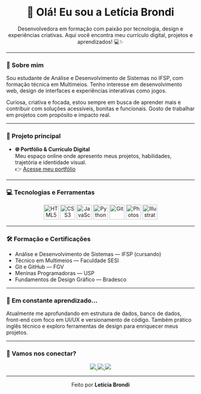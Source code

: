 <h1 align="center">👋 Olá! Eu sou a Letícia Brondi</h1>

<p align="center">Desenvolvedora em formação com paixão por tecnologia, design e experiências criativas. Aqui você encontra meu currículo digital, projetos e aprendizados! 💻✨</p>

---

### 🧭 Sobre mim

Sou estudante de Análise e Desenvolvimento de Sistemas no IFSP, com formação técnica em Multimeios. Tenho interesse em desenvolvimento web, design de interfaces e experiências interativas como jogos.

Curiosa, criativa e focada, estou sempre em busca de aprender mais e contribuir com soluções acessíveis, bonitas e funcionais. Gosto de trabalhar em projetos com propósito e impacto real.

---

### 📌 Projeto principal

- <strong>🌐 Portfólio & Currículo Digital</strong>  
Meu espaço online onde apresento meus projetos, habilidades, trajetória e identidade visual.  
👉 <a href="(https://leticiabrondi.github.io/Portifolio/)" target="_blank">Acesse meu portfólio</a>

---

### 💻 Tecnologias e Ferramentas

<div align="center">
  <img src="https://cdn.jsdelivr.net/gh/devicons/devicon/icons/html5/html5-original.svg" height="40" alt="HTML5" />
  <img src="https://cdn.jsdelivr.net/gh/devicons/devicon/icons/css3/css3-original.svg" height="40" alt="CSS3" />
  <img src="https://cdn.jsdelivr.net/gh/devicons/devicon/icons/javascript/javascript-original.svg" height="40" alt="JavaScript"/>
  <img src="https://cdn.jsdelivr.net/gh/devicons/devicon/icons/python/python-original.svg" height="40" alt="Python"/>
  <img src="https://cdn.jsdelivr.net/gh/devicons/devicon/icons/git/git-original.svg" height="40" alt="Git"/>
  <img src="https://cdn.jsdelivr.net/gh/devicons/devicon/icons/photoshop/photoshop-plain.svg" height="40" alt="Photoshop"/>
  <img src="https://cdn.jsdelivr.net/gh/devicons/devicon/icons/illustrator/illustrator-plain.svg" height="40" alt="Illustrator"/>
</div>

---

### 🛠️ Formação e Certificações

- Análise e Desenvolvimento de Sistemas — IFSP (cursando)  
- Técnico em Multimeios — Faculdade SESI  
- Git e GitHub — FGV  
- Meninas Programadoras — USP  
- Fundamentos de Design Gráfico — Bradesco  

---

### 🧠 Em constante aprendizado...

Atualmente me aprofundando em estrutura de dados, banco de dados, front-end com foco em UI/UX e versionamento de código. Também prático inglês técnico e exploro ferramentas de design para enriquecer meus projetos.

---

### 🤝 Vamos nos conectar?

<p align="center">
  <a href="https://www.linkedin.com/in/leticiabrondi" target="_blank">
    <img src="https://img.shields.io/badge/LinkedIn-0077B5?style=for-the-badge&logo=linkedin&logoColor=white" />
  </a>
  <a href="https://www.behance.net/leticiabrondi" target="_blank">
    <img src="https://img.shields.io/badge/Behance-1769ff?style=for-the-badge&logo=behance&logoColor=white" />
  </a>
  <a href="mailto:leticia.brondi@outlook.com" target="_blank">
    <img src="https://img.shields.io/badge/Email-333333?style=for-the-badge&logo=minutemailer&logoColor=white" />
  </a>
</p>

---

<p align="center">Feito por <strong>Letícia Brondi</strong></p>
